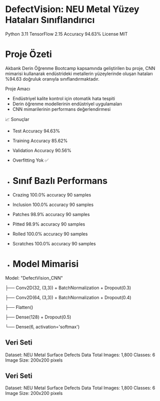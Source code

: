 # DefectVision: NEU Metal Yüzey Hataları Sınıflandırıcı

Python 3.11 TensorFlow 2.15 Accuracy 94.63% License MIT

# Proje Özeti

Akbank Derin Öğrenme Bootcamp kapsamında geliştirilen bu proje, CNN mimarisi kullanarak endüstrideki metallerin yüzeylerinde oluşan hataları %94.63 doğruluk oranıyla sınıflandırmaktadır.

Proje Amacı

* Endüstriyel kalite kontrol için otomatik hata tespiti
* Derin öğrenme modellerinin endüstriyel uygulamaları
* CNN mimarilerinin performans değerlendirmesi

📈 Sonuçlar

* Test Accuracy	94.63%

* Training Accuracy	85.62%

* Validation Accuracy	90.56%

* Overfitting	Yok ✅

* # Sınıf Bazlı Performans
* Crazing	100.0% accuracy	90 samples
* Inclusion	100.0% accuracy	90 samples
* Patches	98.9%	accuracy 90 samples
* Pitted	98.9% accuracy	90 samples
* Rolled	100.0% accuracy	90 samples
* Scratches	100.0% accuracy	90 samples

* # Model Mimarisi

Model: "DefectVision_CNN"

├── Conv2D(32, (3,3)) + BatchNormalization + Dropout(0.3)

├── Conv2D(64, (3,3)) + BatchNormalization + Dropout(0.4)

├── Flatten()

├── Dense(128) + Dropout(0.5)

└── Dense(6, activation='softmax')

##  Veri Seti
Dataset: NEU Metal Surface Defects Data
Total Images: 1,800
Classes: 6
Image Size: 200x200 pixels


##  Veri Seti
Dataset: NEU Metal Surface Defects Data
Total Images: 1,800
Classes: 6
Image Size: 200x200 pixels
